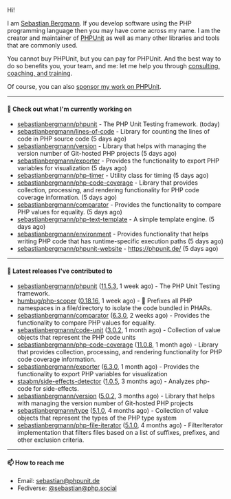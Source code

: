 Hi!

I am [Sebastian Bergmann](https://sebastian-bergmann.de/index.html?ref=github).
If you develop software using the PHP programming language then you may have come across my name.
I am the creator and maintainer of [PHPUnit](https://phpunit.de/index.html?ref=github) as well as many other libraries and tools that are commonly used.

You cannot buy PHPUnit, but you can pay for PHPUnit.
And the best way to do so benefits you, your team, and me: let me help you through [consulting, coaching, and training](https://thephp.cc/welcome?ref=github).

Of course, you can also [sponsor my work on PHPUnit](https://phpunit.de/sponsors.html?ref=github).

---

#### 👷 Check out what I'm currently working on

- [sebastianbergmann/phpunit](https://github.com/sebastianbergmann/phpunit) - The PHP Unit Testing framework. (today)
- [sebastianbergmann/lines-of-code](https://github.com/sebastianbergmann/lines-of-code) - Library for counting the lines of code in PHP source code (5 days ago)
- [sebastianbergmann/version](https://github.com/sebastianbergmann/version) - Library that helps with managing the version number of Git-hosted PHP projects (5 days ago)
- [sebastianbergmann/exporter](https://github.com/sebastianbergmann/exporter) - Provides the functionality to export PHP variables for visualization (5 days ago)
- [sebastianbergmann/php-timer](https://github.com/sebastianbergmann/php-timer) - Utility class for timing (5 days ago)
- [sebastianbergmann/php-code-coverage](https://github.com/sebastianbergmann/php-code-coverage) - Library that provides collection, processing, and rendering functionality for PHP code coverage information. (5 days ago)
- [sebastianbergmann/comparator](https://github.com/sebastianbergmann/comparator) - Provides the functionality to compare PHP values for equality. (5 days ago)
- [sebastianbergmann/php-text-template](https://github.com/sebastianbergmann/php-text-template) - A simple template engine. (5 days ago)
- [sebastianbergmann/environment](https://github.com/sebastianbergmann/environment) - Provides functionality that helps writing PHP code that has runtime-specific execution paths (5 days ago)
- [sebastianbergmann/phpunit-website](https://github.com/sebastianbergmann/phpunit-website) - https://phpunit.de/ (5 days ago)

---

#### 🔭 Latest releases I've contributed to

- [sebastianbergmann/phpunit](https://github.com/sebastianbergmann/phpunit) ([11.5.3](https://github.com/sebastianbergmann/phpunit/releases/tag/11.5.3), 1 week ago) - The PHP Unit Testing framework.
- [humbug/php-scoper](https://github.com/humbug/php-scoper) ([0.18.16](https://github.com/humbug/php-scoper/releases/tag/0.18.16), 1 week ago) - 🔨 Prefixes all PHP namespaces in a file/directory to isolate the code bundled in PHARs.
- [sebastianbergmann/comparator](https://github.com/sebastianbergmann/comparator) ([6.3.0](https://github.com/sebastianbergmann/comparator/releases/tag/6.3.0), 2 weeks ago) - Provides the functionality to compare PHP values for equality.
- [sebastianbergmann/code-unit](https://github.com/sebastianbergmann/code-unit) ([3.0.2](https://github.com/sebastianbergmann/code-unit/releases/tag/3.0.2), 1 month ago) - Collection of value objects that represent the PHP code units
- [sebastianbergmann/php-code-coverage](https://github.com/sebastianbergmann/php-code-coverage) ([11.0.8](https://github.com/sebastianbergmann/php-code-coverage/releases/tag/11.0.8), 1 month ago) - Library that provides collection, processing, and rendering functionality for PHP code coverage information.
- [sebastianbergmann/exporter](https://github.com/sebastianbergmann/exporter) ([6.3.0](https://github.com/sebastianbergmann/exporter/releases/tag/6.3.0), 1 month ago) - Provides the functionality to export PHP variables for visualization
- [staabm/side-effects-detector](https://github.com/staabm/side-effects-detector) ([1.0.5](https://github.com/staabm/side-effects-detector/releases/tag/1.0.5), 3 months ago) - Analyzes php-code for side-effects.
- [sebastianbergmann/version](https://github.com/sebastianbergmann/version) ([5.0.2](https://github.com/sebastianbergmann/version/releases/tag/5.0.2), 3 months ago) - Library that helps with managing the version number of Git-hosted PHP projects
- [sebastianbergmann/type](https://github.com/sebastianbergmann/type) ([5.1.0](https://github.com/sebastianbergmann/type/releases/tag/5.1.0), 4 months ago) - Collection of value objects that represent the types of the PHP type system
- [sebastianbergmann/php-file-iterator](https://github.com/sebastianbergmann/php-file-iterator) ([5.1.0](https://github.com/sebastianbergmann/php-file-iterator/releases/tag/5.1.0), 4 months ago) - FilterIterator implementation that filters files based on a list of suffixes, prefixes, and other exclusion criteria.

---

#### 📫 How to reach me

- Email: [sebastian@phpunit.de](mailto://sebastian@phpunit.de)
- Fediverse: [@sebastian@php.social](https://phpc.social/@sebastian)
